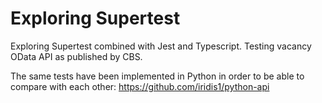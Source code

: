 # Exploring Supertest

Exploring Supertest combined with Jest and Typescript.
Testing vacancy OData API as published by CBS.

The same tests have been implemented in Python in order to be able to compare with each other: 
https://github.com/iridis1/python-api
